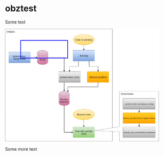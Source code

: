 # obztest

Some text
<p style="position: relative;">
  <img src="SystemTesting.png"/>
  <a style="position: absolute; top: 10%; left: 10%; width: 30%; height: 15%; border: 2px solid blue;" href="http://www.google.co.uk"></a>
</p>
Some more text
